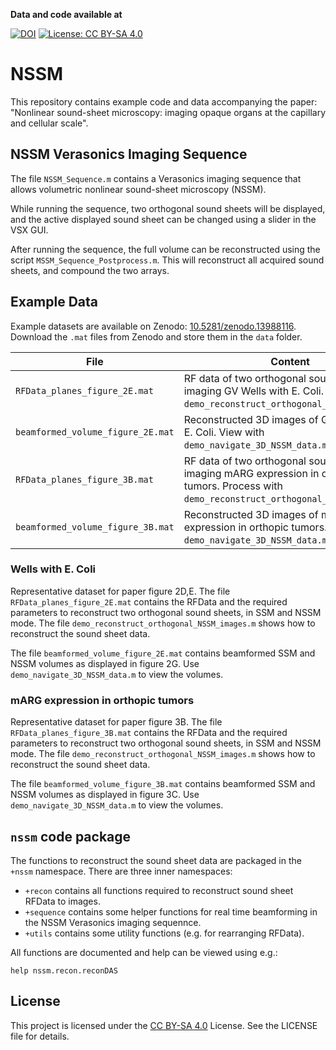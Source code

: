 **Data and code available at**

[![DOI](https://zenodo.org/badge/DOI/10.5281/zenodo.13988116.svg)](https://doi.org/10.5281/zenodo.13988116)
[![License: CC BY-SA 4.0](https://img.shields.io/badge/License-CC%20BY--SA%204.0-lightgrey.svg)](https://creativecommons.org/licenses/by-sa/4.0/)

# NSSM

This repository contains example code and data accompanying the paper: "Nonlinear sound-sheet microscopy: imaging opaque organs at the capillary and cellular scale".

## NSSM Verasonics Imaging Sequence
The file `NSSM_Sequence.m` contains a Verasonics imaging sequence that allows
volumetric nonlinear sound-sheet microscopy (NSSM). 

While running the sequence, two orthogonal sound sheets will be displayed, and
the active displayed sound sheet can be changed using a slider in the VSX GUI. 

After running the sequence, the full volume can be reconstructed using the
script `MSSM_Sequence_Postprocess.m`. This will reconstruct all acquired sound 
sheets, and compound the two arrays. 

## Example Data
Example datasets are available on Zenodo:
[10.5281/zenodo.13988116](10.5281/zenodo.13988116). Download the `.mat` files
from Zenodo and store them in the `data` folder. 

| File                              | Content                                                                                                                                      |
| --------------------------------- | -------------------------------------------------------------------------------------------------------------------------------------------- |
| `RFData_planes_figure_2E.mat`     | RF data of two orthogonal sound sheets imaging GV Wells with E. Coli. Process with `demo_reconstruct_orthogonal_NSSM_images.m`.              |
| `beamformed_volume_figure_2E.mat` | Reconstructed 3D images of GV Wells with E. Coli. View with `demo_navigate_3D_NSSM_data.m`.                                                  |
| `RFData_planes_figure_3B.mat`     | RF data of two orthogonal sound sheets imaging mARG expression in orthopic tumors. Process with `demo_reconstruct_orthogonal_NSSM_images.m`. |
| `beamformed_volume_figure_3B.mat` | Reconstructed 3D images of mARG expression in orthopic tumors. View with `demo_navigate_3D_NSSM_data.m`.                                     |


### Wells with E. Coli 
Representative dataset for paper figure 2D,E. The file
`RFData_planes_figure_2E.mat` contains the RFData and the required parameters to
reconstruct two orthogonal sound sheets, in SSM and NSSM mode. The file
`demo_reconstruct_orthogonal_NSSM_images.m` shows how to reconstruct the sound sheet data. 

The file `beamformed_volume_figure_2E.mat` contains beamformed SSM and NSSM
volumes as displayed in figure 2G. Use `demo_navigate_3D_NSSM_data.m` to view the volumes. 

### mARG expression in orthopic tumors 
Representative dataset for paper figure 3B. The file
`RFData_planes_figure_3B.mat` contains the RFData and the required parameters to
reconstruct two orthogonal sound sheets, in SSM and NSSM mode. The file
`demo_reconstruct_orthogonal_NSSM_images.m` shows how to reconstruct the sound sheet data. 

The file `beamformed_volume_figure_3B.mat` contains beamformed SSM and NSSM
volumes as displayed in figure 3C. Use `demo_navigate_3D_NSSM_data.m` to view the volumes. 

## `nssm` code package

The functions to reconstruct the sound sheet data are packaged in the `+nssm`
namespace. There are three inner namespaces:
- `+recon` contains all functions required to reconstruct sound sheet RFData to
  images. 
- `+sequence` contains some helper functions for real time beamforming in the
  NSSM Verasonics imaging sequennce. 
- `+utils` contains some utility functions (e.g. for rearranging RFData).

All functions are documented and help can be viewed using e.g.:
```
help nssm.recon.reconDAS
``` 

## License
This project is licensed under the [CC BY-SA 4.0](https://creativecommons.org/licenses/by-sa/4.0/) License. See the LICENSE file for details.

